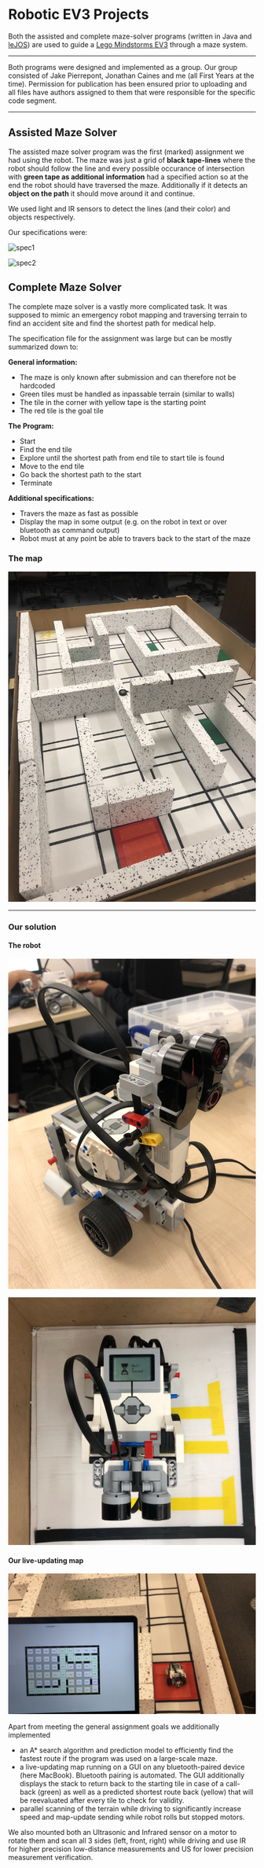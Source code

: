 # Robotic EV3 Projects

Both the assisted and complete maze-solver programs (written in Java and [leJOS](www.lejos.org)) are used to guide a [Lego Mindstorms EV3](https://education.lego.com/en-gb/product/mindstorms-ev3) through a maze system.

---

Both programs were designed and implemented as a group. Our group consisted of Jake Pierrepont, Jonathan Caines and me (all First Years at the time). Permission for publication has been ensured prior to uploading and all files have authors assigned to them that were responsible for the specific code segment.

---

## Assisted Maze Solver

The assisted maze solver program was the first (marked) assignment we had using the robot.
The maze was just a grid of **black tape-lines** where the robot should follow the line and every possible occurance of intersection with **green tape as additional information** had a specified action so at the end the robot should have traversed the maze. Additionally if it detects an **object on the path** it should move around it and continue.

We used light and IR sensors to detect the lines (and their color) and objects respectively.

Our specifications were:

<html>
<img alt="spec1" src="Maze1_Spec.png"/>
</html>

![spec2](Maze1_Spec3.png)

## Complete Maze Solver

The complete maze solver is a vastly more complicated task. It was supposed to mimic an emergency robot mapping and traversing terrain to find an accident site and find the shortest path for medical help.

The specification file for the assignment was large but can be mostly summarized down to:

**General information:**

- The maze is only known after submission and can therefore not be hardcoded
- Green tiles must be handled as inpassable terrain (similar to walls)
- The tile in the corner with yellow tape is the starting point
- The red tile is the goal tile

**The Program:**

- Start
- Find the end tile
- Explore until the shortest path from end tile to start tile is found
- Move to the end tile
- Go back the shortest path to the start
- Terminate

**Additional specifications:**

- Travers the maze as fast as possible
- Display the map in some output (e.g. on the robot in text or over bluetooth as command output)
- Robot must at any point be able to travers back to the start of the maze

### The map

![maze2](images/Maze2.jpg)

---

### Our solution

#### The robot

![robot](images/Robot_Angle.jpg)

![robot2](images/Robot_Top.jpg)

#### Our live-updating map

![text](images/MappingUI.jpg)

Apart from meeting the general assignment goals we additionally implemented

- an A* search algorithm and prediction model to efficiently find the fastest route if the program was used on a large-scale maze.
- a live-updating map running on a GUI on any bluetooth-paired device (here MacBook). Bluetooth pairing is automated. The GUI additionally displays the stack to return back to the starting tile in case of a call-back (green) as well as a predicted shortest route back (yellow) that will be reevaluated after every tile to check for validity.
- parallel scanning of the terrain while driving to significantly increase speed and map-update sending while robot rolls but stopped motors.

We also mounted both an Ultrasonic and Infrared sensor on a motor to rotate them and scan all 3 sides (left, front, right) while driving and use IR for higher precision low-distance measurements and US for lower precision measurement verification.
